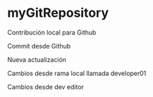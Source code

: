 # myGitRepository

Contribución local para Github

Commit desde Github

Nueva actualización

Cambios desde rama local llamada developer01

Cambios desde dev editor